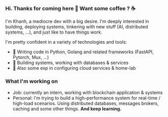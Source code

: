 ### Hi. Thanks for coming here 👋 Want some coffee ? ☕
I'm Khanh, a mediocre dev with a big desire. I'm deeply interested in building, deploying systems, tinkering with new stuff (AI, distributed systems, ...), and just like to have things work.

I'm pretty confident in a variety of technologies and tools:
- 🔭 Writing code in Python, Golang and related frameworks (FastAPI, Pytorch, Mux, ...)
- 🔭 Building systems, working with databases & services
- 🔭 Also some exp in configuring cloud services & home-lab

### What I'm working on
- Job: currently an intern, working with blockchain application & systems
- Personal: I'm trying to build a high-performance system for real-time / high-load scenarios. Using distributed databases, messages brokers, caching and some other things. **And keep learning.**

<!--
- 🔭 I’m currently working on ...
- 🌱 I’m currently learning ...
- 👯 I’m looking to collaborate on ...
- 🤔 I’m looking for help with ...
- 💬 Ask me about ...
- 📫 How to reach me: ...
- 😄 Pronouns: ...
- ⚡ Fun fact: ...
-->

